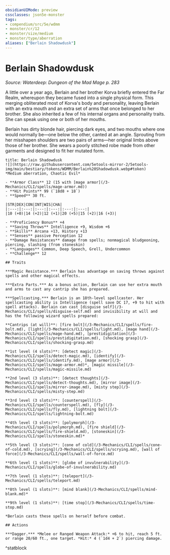 ```yaml
---
obsidianUIMode: preview
cssclasses: json5e-monster
tags:
- compendium/src/5e/wdmm
- monster/cr/12
- monster/size/medium
- monster/type/aberration
aliases: ["Berlain Shadowdusk"]
---
```

# Berlain Shadowdusk
*Source: Waterdeep: Dungeon of the Mad Mage p. 283*  

A little over a year ago, Berlain and her brother Korva briefly entered the Far Realm, whereupon they became fused into a single physical form. This merging obliterated most of Korva's body and personality, leaving Berlain with an extra mouth and an extra set of arms that once belonged to her brother. She also inherited a few of his internal organs and personality traits. She can speak using one or both of her mouths.

Berlain has dirty blonde hair, piercing dark eyes, and two mouths where one would normally be—one below the other, canted at an angle. Sprouting from her misshapen shoulders are two pairs of arms—her original limbs above those of her brother. She wears a poorly stitched robe made from other garments and designed to fit her mutated form.


```ad-statblock
title: Berlain Shadowdusk
![](https://raw.githubusercontent.com/5etools-mirror-2/5etools-img/main/bestiary/tokens/WDMM/Berlain%20Shadowdusk.webp#token)
*Medium aberration, Chaotic Evil*

- **Armor Class** 12 (15 with [mage armor](/3-Mechanics/CLI/spells/mage-armor.md))
- **Hit Points** 99 (`18d8 + 18`) 
- **Speed** 30 ft.

|STR|DEX|CON|INT|WIS|CHA|
|:---:|:---:|:---:|:---:|:---:|:---:|
|10 (+0)|14 (+2)|12 (+1)|20 (+5)|15 (+2)|16 (+3)|

- **Proficiency Bonus** +4
- **Saving Throws** Intelligence +9, Wisdom +6
- **Skills** Arcana +13, History +13
- **Senses** passive Perception 12
- **Damage Resistances** damage from spells; nonmagical bludgeoning, piercing, slashing (from stoneskin)
- **Languages** Common, Deep Speech, Grell, Undercommon
- **Challenge** 12

## Traits

***Magic Resistance.*** Berlain has advantage on saving throws against spells and other magical effects.

***Extra Parts.*** As a bonus action, Berlain can use her extra mouth and arms to cast any cantrip she has prepared.

***Spellcasting.*** Berlain is an 18th-level spellcaster. Her spellcasting ability is Intelligence (spell save DC 17, +9 to hit with spell attacks). Berlain can cast [disguise self](/3-Mechanics/CLI/spells/disguise-self.md) and invisibility at will and has the following wizard spells prepared:

**Cantrips (at will)**: [fire bolt](/3-Mechanics/CLI/spells/fire-bolt.md), [light](/3-Mechanics/CLI/spells/light.md), [mage hand](/3-Mechanics/CLI/spells/mage-hand.md), [prestidigitation](/3-Mechanics/CLI/spells/prestidigitation.md), [shocking grasp](/3-Mechanics/CLI/spells/shocking-grasp.md)

**1st level (4 slots)**: [detect magic](/3-Mechanics/CLI/spells/detect-magic.md), [identify](/3-Mechanics/CLI/spells/identify.md), [mage armor](/3-Mechanics/CLI/spells/mage-armor.md)*, [magic missile](/3-Mechanics/CLI/spells/magic-missile.md)

**2nd level (3 slots)**: [detect thoughts](/3-Mechanics/CLI/spells/detect-thoughts.md), [mirror image](/3-Mechanics/CLI/spells/mirror-image.md), [misty step](/3-Mechanics/CLI/spells/misty-step.md)

**3rd level (3 slots)**: [counterspell](/3-Mechanics/CLI/spells/counterspell.md), [fly](/3-Mechanics/CLI/spells/fly.md), [lightning bolt](/3-Mechanics/CLI/spells/lightning-bolt.md)

**4th level (3 slots)**: [polymorph](/3-Mechanics/CLI/spells/polymorph.md), [fire shield](/3-Mechanics/CLI/spells/fire-shield.md), [stoneskin](/3-Mechanics/CLI/spells/stoneskin.md)*

**5th level (3 slots)**: [cone of cold](/3-Mechanics/CLI/spells/cone-of-cold.md), [scrying](/3-Mechanics/CLI/spells/scrying.md), [wall of force](/3-Mechanics/CLI/spells/wall-of-force.md)

**6th level (1 slots)**: [globe of invulnerability](/3-Mechanics/CLI/spells/globe-of-invulnerability.md)

**7th level (1 slots)**: [teleport](/3-Mechanics/CLI/spells/teleport.md)

**8th level (1 slots)**: [mind blank](/3-Mechanics/CLI/spells/mind-blank.md)*

**9th level (1 slots)**: [time stop](/3-Mechanics/CLI/spells/time-stop.md)

*Berlain casts these spells on herself before combat.

## Actions

***Dagger.*** *Melee or Ranged Weapon Attack:* +6 to hit, reach 5 ft. or range 20/60 ft., one target. *Hit:* 4 (`1d4 + 2`) piercing damage.
```
^statblock